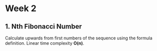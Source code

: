 # Week 2

## 1. Nth Fibonacci Number

Calculate upwards from first numbers of the sequence using the formula definition. Linear time
complexity **O(n)**.
